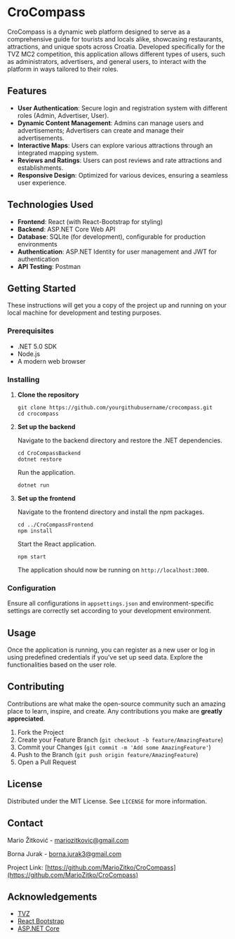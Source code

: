 # CroCompass

 CroCompass is a dynamic web platform designed to serve as a comprehensive guide for tourists and locals alike, showcasing restaurants, attractions, and unique spots across Croatia. Developed specifically for the TVZ MC2 competition, this application allows different types of users, such as administrators, advertisers, and general users, to interact with the platform in ways tailored to their roles.

## Features

 - **User Authentication**: Secure login and registration system with different roles (Admin, Advertiser, User).
 - **Dynamic Content Management**: Admins can manage users and advertisements; Advertisers can create and manage their advertisements.
 - **Interactive Maps**: Users can explore various attractions through an integrated mapping system.
 - **Reviews and Ratings**: Users can post reviews and rate attractions and establishments.
 - **Responsive Design**: Optimized for various devices, ensuring a seamless user experience.

 ## Technologies Used

 - **Frontend**: React (with React-Bootstrap for styling)
 - **Backend**: ASP.NET Core Web API
 - **Database**: SQLite (for development), configurable for production environments
 - **Authentication**: ASP.NET Identity for user management and JWT for authentication
 - **API Testing**: Postman

 ## Getting Started

 These instructions will get you a copy of the project up and running on your local machine for development and testing purposes.

 ### Prerequisites

 - .NET 5.0 SDK
 - Node.js
 - A modern web browser

 ### Installing

 1. **Clone the repository**

    ```
    git clone https://github.com/yourgithubusername/crocompass.git
    cd crocompass
    ```

 2. **Set up the backend**

    Navigate to the backend directory and restore the .NET dependencies.

    ```
    cd CroCompassBackend
    dotnet restore
    ```

    Run the application.

    ```
    dotnet run
    ```

 3. **Set up the frontend**

    Navigate to the frontend directory and install the npm packages.
    
    ```
    cd ../CroCompassFrontend
    npm install
    ```

    Start the React application.

    ```
    npm start
    ```

    The application should now be running on `http://localhost:3000`.

 ### Configuration

 Ensure all configurations in `appsettings.json` and environment-specific settings are correctly set according to your development environment.

 ## Usage

 Once the application is running, you can register as a new user or log in using predefined credentials if you've set up seed data. Explore the functionalities based on the user role.

 ## Contributing

 Contributions are what make the open-source community such an amazing place to learn, inspire, and create. Any contributions you make are **greatly appreciated**.

 1. Fork the Project
 2. Create your Feature Branch (`git checkout -b feature/AmazingFeature`)
 3. Commit your Changes (`git commit -m 'Add some AmazingFeature'`)
 4. Push to the Branch (`git push origin feature/AmazingFeature`)
 5. Open a Pull Request

 ## License

 Distributed under the MIT License. See `LICENSE` for more information.

 ## Contact

 Mario Žitković - mariozitkovic@gmail.com
 
 Borna Jurak - borna.jurak3@gmail.com

 Project Link: [https://github.com/MarioZitko/CroCompass](https://github.com/MarioZitko/CroCompass)

 ## Acknowledgements

 - [TVZ](http://www.tvz.hr)
 - [React Bootstrap](https://react-bootstrap.github.io/)
 - [ASP.NET Core](https://dotnet.microsoft.com/apps/aspnet)
